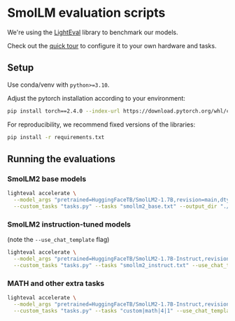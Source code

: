 # SmolLM evaluation scripts

We're using the [LightEval](https://github.com/huggingface/lighteval/) library to benchmark our models. 

Check out the [quick tour](https://github.com/huggingface/lighteval/wiki/Quicktour) to configure it to your own hardware and tasks.

## Setup

Use conda/venv with `python>=3.10`.

Adjust the pytorch installation according to your environment:
```bash
pip install torch==2.4.0 --index-url https://download.pytorch.org/whl/cu121
```
For reproducibility, we recommend fixed versions of the libraries:
```bash
pip install -r requirements.txt
```

## Running the evaluations

### SmolLM2 base models

```bash
lighteval accelerate \
  --model_args "pretrained=HuggingFaceTB/SmolLM2-1.7B,revision=main,dtype=bfloat16,vllm,gpu_memory_utilisation=0.8,max_model_length=2048" \
  --custom_tasks "tasks.py" --tasks "smollm2_base.txt" --output_dir "./evals" --save_details
```

### SmolLM2 instruction-tuned models

(note the `--use_chat_template` flag)
```bash
lighteval accelerate \
  --model_args "pretrained=HuggingFaceTB/SmolLM2-1.7B-Instruct,revision=main,dtype=bfloat16,vllm,gpu_memory_utilisation=0.8,max_model_length=2048" \
  --custom_tasks "tasks.py" --tasks "smollm2_instruct.txt" --use_chat_template --output_dir "./evals" --save_details
```

### MATH and other extra tasks

```bash
lighteval accelerate \
  --model_args "pretrained=HuggingFaceTB/SmolLM2-1.7B-Instruct,revision=main,dtype=bfloat16,vllm,gpu_memory_utilisation=0.8,max_model_length=4096" \
  --custom_tasks "tasks.py" --tasks "custom|math|4|1" --use_chat_template --output_dir "./evals" --save_details
```
